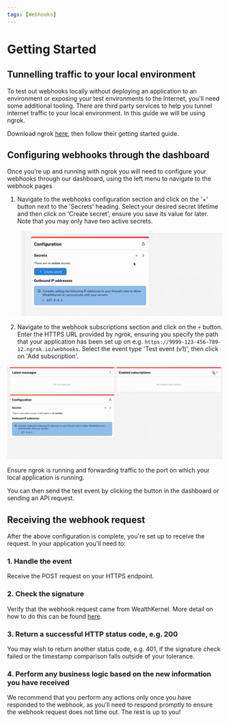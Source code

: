```yaml
---
tags: [Webhooks]
---
```


# Getting Started

## Tunnelling traffic to your local environment

To test out webhooks locally without deploying an application to an environment or exposing your test environments to the Internet, you'll need some additional tooling. There are third party services to help you tunnel internet traffic to your local environment. In this guide we will be using ngrok.

Download ngrok [here](https://ngrok.com/download), then follow their getting started guide.

## Configuring webhooks through the dashboard

Once you’re up and running with ngrok you will need to configure your webhooks through our dashboard, using the left menu to navigate to the webhook pages

1. Navigate to the webhooks configuration section and click on the '+' button next to the 'Secrets' heading. Select your desired secret lifetime and then click on 'Create secret', ensure you save its value for later. Note that you may only have two active secrets.

  ![Generate a secret in the dashboard](../../assets/images/webhooks/Generate-Secret2.gif)

2. Navigate to the webhook subscriptions section and click on the `+` button. Enter the HTTPS URL provided by ngrok, ensuring you specify the path that your application has been set up on e.g. `https://9999-123-456-789-12.ngrok.io/webhooks`. Select the event type 'Test event (v1)', then click on 'Add subscription'.

  ![Create a webhook subscription](../../assets/images/webhooks/Create-Subscription2.gif)

Ensure ngrok is running and forwarding traffic to the port on which your local application is running.

You can then send the test event by clicking the button in the dashboard or sending an API request.

## Receiving the webhook request

After the above configuration is complete, you're set up to receive the request. In your application you'll need to:

### 1. Handle the event

Receive the POST request on your HTTPS endpoint.

### 2. Check the signature

Verify that the webhook request came from WealthKernel. More detail on how to do this can be found [here](./Secrets.md).

### 3. Return a successful HTTP status code, e.g. 200

You may wish to return another status code, e.g. 401, if the signature check failed or the timestamp comparison falls outside of your tolerance.

### 4. Perform any business logic based on the new information you have received

We recommend that you perform any actions only once you have responded to the webhook, as you'll need to respond promptly to ensure the webhook request does not time out. The rest is up to you!
